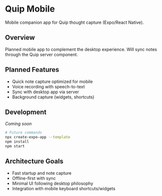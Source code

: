 # Quip Mobile

Mobile companion app for Quip thought capture (Expo/React Native).

## Overview

Planned mobile app to complement the desktop experience. Will sync notes through the Quip server component.

## Planned Features

- Quick note capture optimized for mobile
- Voice recording with speech-to-text
- Sync with desktop app via server
- Background capture (widgets, shortcuts)

## Development

*Coming soon*

```bash
# Future commands
npx create-expo-app --template
npm install
npm start
```

## Architecture Goals

- Fast startup and note capture
- Offline-first with sync
- Minimal UI following desktop philosophy
- Integration with mobile keyboard shortcuts/widgets
